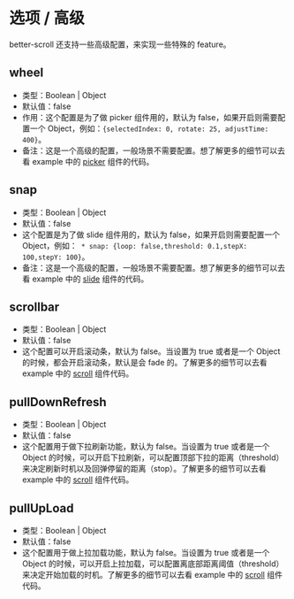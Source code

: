 # 选项 / 高级

better-scroll 还支持一些高级配置，来实现一些特殊的 feature。
   
## wheel
   - 类型：Boolean | Object
   - 默认值：false
   - 作用：这个配置是为了做 picker 组件用的，默认为 false，如果开启则需要配置一个 Object，例如：`{selectedIndex: 0,
rotate: 25, adjustTime: 400}`。 
   - 备注：这是一个高级的配置，一般场景不需要配置。想了解更多的细节可以去看 example 中的 [picker](https://github.com/ustbhuangyi/better-scroll/blob/master/example/components/picker/picker.vue) 组件的代码。
     
## snap
   - 类型：Boolean | Object
   - 默认值：false
   - 这个配置是为了做 slide 组件用的，默认为 false，如果开启则需要配置一个 Object，例如：` * snap: {loop: false,threshold: 0.1,stepX: 100,stepY: 100}`。
   - 备注：这是一个高级的配置，一般场景不需要配置。想了解更多的细节可以去看 example 中的 [slide](https://github.com/ustbhuangyi/better-scroll/blob/master/example/components/slide/slide.vue) 组件的代码。
   
## scrollbar
   - 类型：Boolean | Object
   - 默认值：false
   - 这个配置可以开启滚动条，默认为 false。当设置为 true 或者是一个 Object 的时候，都会开启滚动条，默认是会 fade 的。了解更多的细节可以去看 example 中的 [scroll](https://github.com/ustbhuangyi/better-scroll/blob/master/example/components/scroll/scroll.vue) 组件代码。
   
## pullDownRefresh
   - 类型：Boolean | Object
   - 默认值：false
   - 这个配置用于做下拉刷新功能，默认为 false。当设置为 true 或者是一个 Object 的时候，可以开启下拉刷新，可以配置顶部下拉的距离（threshold） 来决定刷新时机以及回弹停留的距离（stop）。了解更多的细节可以去看 example 中的 [scroll](https://github.com/ustbhuangyi/better-scroll/blob/master/example/components/scroll/scroll.vue) 组件代码。
   
## pullUpLoad
   - 类型：Boolean | Object
   - 默认值：false
   - 这个配置用于做上拉加载功能，默认为 false。当设置为 true 或者是一个 Object 的时候，可以开启上拉加载，可以配置离底部距离阈值（threshold）来决定开始加载的时机。了解更多的细节可以去看 example 中的 [scroll](https://github.com/ustbhuangyi/better-scroll/blob/master/example/components/scroll/scroll.vue) 组件代码。
